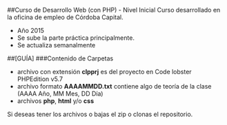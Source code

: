 ##Curso de Desarrollo Web (con PHP) - Nivel Inicial
Curso desarrollado en la oficina de empleo de Córdoba Capital.

* Año 2015
* Se sube la parte práctica principalmente.
* Se actualiza semanalmente

##[GUÍA]
###Contenido de Carpetas
* archivo con extensión **clpprj** es del proyecto en Code lobster PHPEdition v5.7
* archivo formato **AAAAMMDD.txt** contiene algo de teoría de la clase (AAAA Año, MM Mes, DD Día)
* archivos **php**, **html** y/o **css**

Si deseas tener los archivos o bajas el zip o clonas el repositorio.
